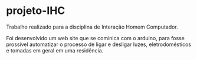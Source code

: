 # projeto-IHC
Trabalho realizado para a disciplina de Interação Homem Computador.

Foi desenvolvido um web site que se cominica com o arduino, para fosse prossível automatizar o processo de ligar e desligar luzes, eletrodomésticos e tomadas em geral em uma residência.
